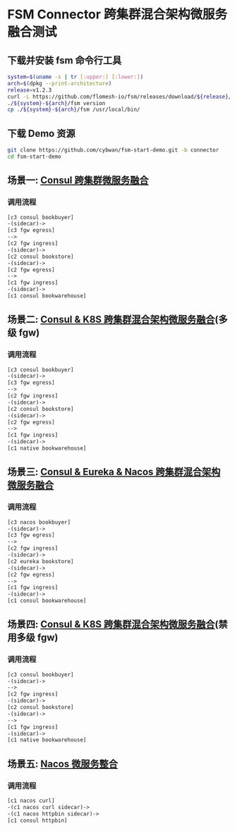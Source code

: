 

# FSM Connector 跨集群混合架构微服务融合测试

## 下载并安装 fsm 命令行工具

```bash
system=$(uname -s | tr [:upper:] [:lower:])
arch=$(dpkg --print-architecture)
release=v1.2.3
curl -L https://github.com/flomesh-io/fsm/releases/download/${release}/fsm-${release}-${system}-${arch}.tar.gz | tar -vxzf -
./${system}-${arch}/fsm version
cp ./${system}-${arch}/fsm /usr/local/bin/
```

## 下载 Demo 资源

```bash
git clone https://github.com/cybwan/fsm-start-demo.git -b connector
cd fsm-start-demo
```

## 场景一: [Consul 跨集群微服务融合](scenarios.1.md)

### **调用流程**

```html
[c3 consul bookbuyer]
-(sidecar)->
[c3 fgw egress]
-->
[c2 fgw ingress]
-(sidecar)->
[c2 consul bookstore]
-(sidecar)->
[c2 fgw egress]
-->
[c1 fgw ingress]
-(sidecar)->
[c1 consul bookwarehouse]
```

## 场景二: [Consul & K8S 跨集群混合架构微服务融合](scenarios.2.md)(多级 fgw)

### **调用流程**

```html
[c3 consul bookbuyer]
-(sidecar)->
[c3 fgw egress]
-->
[c2 fgw ingress]
-(sidecar)->
[c2 consul bookstore]
-(sidecar)->
[c2 fgw egress]
-->
[c1 fgw ingress]
-(sidecar)->
[c1 native bookwarehouse]
```

## 场景三: [Consul & Eureka & Nacos 跨集群混合架构微服务融合](scenarios.3.md)

### **调用流程**

```html
[c3 nacos bookbuyer]
-(sidecar)->
[c3 fgw egress]
-->
[c2 fgw ingress]
-(sidecar)->
[c2 eureka bookstore]
-(sidecar)->
[c2 fgw egress]
-->
[c1 fgw ingress]
-(sidecar)->
[c1 consul bookwarehouse]
```

## 场景四: [Consul & K8S 跨集群混合架构微服务融合](scenarios.4.md)(禁用多级 fgw)

### **调用流程**

```html
[c3 consul bookbuyer]
-(sidecar)->
-->
[c2 fgw ingress]
-(sidecar)->
[c2 consul bookstore]
-(sidecar)->
-->
[c1 fgw ingress]
-(sidecar)->
[c1 native bookwarehouse]
```

## 场景五: [Nacos 微服务整合](scenarios.5.md)

### **调用流程**

```html
[c1 nacos curl]
-(c1 nacos curl sidecar)->
-(c1 nacos httpbin sidecar)->
[c1 consul httpbin]
```
